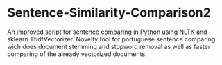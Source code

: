 # Sentence-Similarity-Comparison2
An improved script for sentence comparing in Python using NLTK and sklearn TfidfVectorizer. Novelty tool for portuguese sentence comparing wich does document stemming and stopword removal as well as faster comparing of the already vectorized documents.
